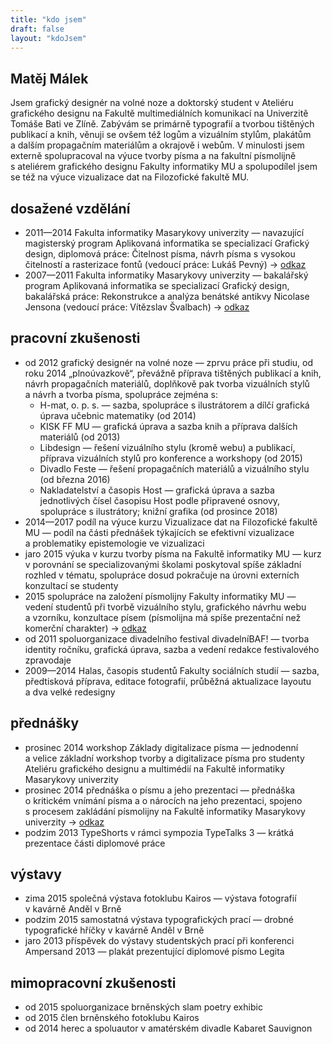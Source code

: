 ```yaml
---
title: "kdo jsem"
draft: false
layout: "kdoJsem"
---
```


<div id="description" class="white">
	<div class="bio">
		<h2>Matěj Málek</h2>
	</div>
	<div class="perex">
		<p>Jsem grafický designér na volné noze a&nbsp;doktorský student v&nbsp;Ateliéru grafického designu na Fakultě multimediálních komunikací na Univerzitě Tomáše Bati ve Zlíně. Zabývám se primárně typografií a&nbsp;tvorbou tištěných publikací a&nbsp;knih, věnuji se ovšem též logům a&nbsp;vizuálním stylům, plakátům a&nbsp;dalším propagačním materiálům a okrajově i&nbsp;webům. V&nbsp;minulosti jsem externě spolupracoval na výuce tvorby písma a&nbsp;na fakultní písmolijně s&nbsp;ateliérem grafického designu Fakulty informatiky MU a&nbsp;spolupodílel jsem se též na výuce vizualizace dat na Filozofické fakultě&nbsp;MU.</p>
	</div>
	<div style="clear: both;"></div>
</div>
<div id="cv">

## dosažené vzdělání ##

* <span class="rok">2011—2014 </span>Fakulta informatiky Masarykovy univerzity&nbsp;— navazující magisterský program Aplikovaná informatika se specializací Grafický design, diplomová práce: Čitelnost písma, návrh písma s&nbsp;vysokou čitelností a&nbsp;rasterizace fontů (vedoucí práce: Lukáš Pevný) →&nbsp;[odkaz](https://is.muni.cz/th/256189/fi_m/malek-diplomova_prace.pdf)
* <span class="rok">2007—2011 </span>Fakulta informatiky Masarykovy univerzity&nbsp;— bakalářský program Aplikovaná informatika se specializací Grafický design, bakalářská práce: Rekonstrukce a&nbsp;analýza benátské antikvy Nicolase Jensona (vedoucí práce: Vítězslav Švalbach) →&nbsp;[odkaz](https://is.muni.cz/th/hqzjg/text_BP.pdf)

## pracovní zkušenosti ##

* <span class="rok">od 2012 </span>grafický designér na volné noze&nbsp;— zprvu práce při studiu, od roku 2014 „plnoúvazkově“, převážně příprava tištěných publikací a&nbsp;knih, návrh propagačních materiálů, doplňkově pak tvorba vizuálních stylů a&nbsp;návrh a&nbsp;tvorba písma, spolupráce zejména s:
	* H-mat, o. p. s.&nbsp;— sazba, spolupráce s&nbsp;ilustrátorem a&nbsp;dílčí grafická úprava učebnic matematiky (od&nbsp;2014)
	* KISK FF MU&nbsp;— grafická úprava a&nbsp;sazba knih a&nbsp;příprava dalších materiálů (od&nbsp;2013)
	* Libdesign&nbsp;— řešení vizuálního stylu (kromě webu) a&nbsp;publikací, příprava vizuálních stylů pro konference a&nbsp;workshopy (od&nbsp;2015)
	* Divadlo Feste&nbsp;— řešení propagačních materiálů a&nbsp;vizuálního stylu (od&nbsp;března&nbsp;2016)
	* Nakladatelství a časopis Host&nbsp;— grafická úprava a&nbsp;sazba jednotlivých čísel časopisu Host podle připravené osnovy, spolupráce s&nbsp;ilustrátory; knižní grafika (od&nbsp;prosince&nbsp;2018)
* <span class="rok">2014—2017 </span>podíl na výuce kurzu Vizualizace dat na Filozofické fakultě MU&nbsp;— podíl na části přednášek týkajících se efektivní vizualizace a&nbsp;problematiky epistemologie ve vizualizaci
* <span class="rok">jaro 2015 </span>výuka v&nbsp;kurzu tvorby písma na Fakultě informatiky MU&nbsp;— kurz v&nbsp;porovnání se specializovanými školami poskytoval spíše základní rozhled v&nbsp;tématu, spolupráce dosud pokračuje na úrovni externích konzultací se studenty
* <span class="rok">2015 </span>spolupráce na založení písmolijny Fakulty informatiky MU&nbsp;— vedení studentů při tvorbě vizuálního stylu, grafického návrhu webu a&nbsp;vzorníku, konzultace písem (písmolijna má spíše prezentační než komerční charakter) →&nbsp;[odkaz](http://zeroplusone.fi.muni.cz/)
* <span class="rok">od 2011 </span>spoluorganizace divadelního festival divadelníBAF!&nbsp;— tvorba identity ročníku, grafická úprava, sazba a&nbsp;vedení redakce festivalového zpravodaje
* <span class="rok">2009—2014 </span>Halas, časopis studentů Fakulty sociálních studií&nbsp;— sazba, předtisková příprava, editace fotografií, průběžná aktualizace layoutu a&nbsp;dva velké redesigny

## přednášky ##

* <span class="rok">prosinec 2014 </span>workshop Základy digitalizace písma&nbsp;— jednodenní a&nbsp;velice základní workshop tvorby a&nbsp;digitalizace písma pro studenty Ateliéru grafického designu a&nbsp;multimédií na Fakultě informatiky Masarykovy univerzity
* <span class="rok">prosinec 2014 </span>přednáška o&nbsp;písmu a&nbsp;jeho prezentaci&nbsp;— přednáška o&nbsp;kritickém vnímání písma a&nbsp;o&nbsp;nárocích na jeho prezentaci, spojeno s&nbsp;procesem zakládání písmolijny na Fakultě informatiky Masarykovy univerzity →&nbsp;[odkaz](https://www.slideshare.net/stilltesting/o-pismu-a-jeho-prezentaci)
* <span class="rok">podzim 2013 </span>TypeShorts v&nbsp;rámci sympozia TypeTalks 3&nbsp;— krátká prezentace části diplomové práce

## výstavy ##

* <span class="rok">zima 2015 </span>společná výstava fotoklubu Kairos&nbsp;— výstava fotografií v&nbsp;kavárně Anděl v&nbsp;Brně
* <span class="rok">podzim 2015 </span>samostatná výstava typografických prací&nbsp;— drobné typografické hříčky v&nbsp;kavárně Anděl v&nbsp;Brně
* <span class="rok">jaro 2013 </span>příspěvek do výstavy studentských prací při konferenci Ampersand 2013&nbsp;— plakát prezentující diplomové písmo Legita

## mimopracovní zkušenosti ##

* <span class="rok">od 2015 </span>spoluorganizace brněnských slam poetry exhibic
* <span class="rok">od 2015 </span>člen brněnského fotoklubu Kairos
* <span class="rok">od 2014 </span>herec a&nbsp;spoluautor v&nbsp;amatérském divadle Kabaret Sauvignon

</DIV>